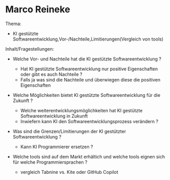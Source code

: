 # Marco Reineke

Thema:
* KI gestützte Softwareentwicklung,Vor-/Nachteile,Limitierungen(Vergleich von tools)

Inhalt/Fragestellungen:
  - Welche Vor- und Nachteile hat die KI gestützte Softwareentwicklung ?
     - Hat KI gestützte Softwareentwicklung nur positive Eigenschaften oder gibt es auch Nachteile ?
     - Falls ja was sind die Nachteile und überwiegen diese die positiven Eigenschaften 
      
  - Welche Möglichkeiten bietet KI gestützte Softwareentwicklung für die Zukunft ?
       - Welche weiterentwicklungsmöglichkeiten hat KI gestützte Softwareentwicklung in Zukunft
       - Inwiefern kann KI den Softwareentwicklungsprozess verändern ?
       
  - Was sind die Grenzen/Limitierungen der KI gestützter Softwareentwicklung ?
       - Kann KI Programmierer ersetzen ?
       
  - Welche tools sind auf dem Markt erhältich und welche tools eignen sich für welche Programmiersprachen ?
       - vergleich Tabnine vs. Kite oder GitHub Copilot
 
